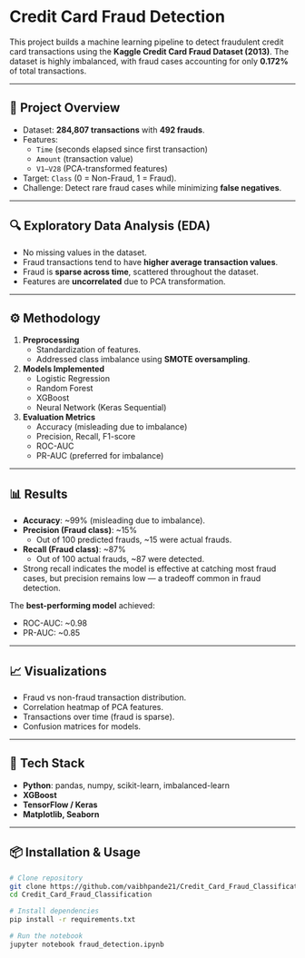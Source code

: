 # Credit Card Fraud Detection

This project builds a machine learning pipeline to detect fraudulent credit card transactions using the **Kaggle Credit Card Fraud Dataset (2013)**. The dataset is highly imbalanced, with fraud cases accounting for only **0.172%** of total transactions.

---

## 📌 Project Overview
- Dataset: **284,807 transactions** with **492 frauds**.
- Features: 
  - `Time` (seconds elapsed since first transaction)  
  - `Amount` (transaction value)  
  - `V1–V28` (PCA-transformed features)  
- Target: `Class` (0 = Non-Fraud, 1 = Fraud).
- Challenge: Detect rare fraud cases while minimizing **false negatives**.

---

## 🔍 Exploratory Data Analysis (EDA)
- No missing values in the dataset.
- Fraud transactions tend to have **higher average transaction values**.
- Fraud is **sparse across time**, scattered throughout the dataset.
- Features are **uncorrelated** due to PCA transformation.

---

## ⚙️ Methodology
1. **Preprocessing**
   - Standardization of features.
   - Addressed class imbalance using **SMOTE oversampling**.
2. **Models Implemented**
   - Logistic Regression
   - Random Forest
   - XGBoost
   - Neural Network (Keras Sequential)
3. **Evaluation Metrics**
   - Accuracy (misleading due to imbalance)  
   - Precision, Recall, F1-score  
   - ROC-AUC  
   - PR-AUC (preferred for imbalance)

---

## 📊 Results
- **Accuracy**: ~99% (misleading due to imbalance).  
- **Precision (Fraud class)**: ~15%  
  - Out of 100 predicted frauds, ~15 were actual frauds.  
- **Recall (Fraud class)**: ~87%  
  - Out of 100 actual frauds, ~87 were detected.  
- Strong recall indicates the model is effective at catching most fraud cases, but precision remains low — a tradeoff common in fraud detection.  

The **best-performing model** achieved:
- ROC-AUC: ~0.98  
- PR-AUC: ~0.85  

---

## 📈 Visualizations
- Fraud vs non-fraud transaction distribution.
- Correlation heatmap of PCA features.
- Transactions over time (fraud is sparse).
- Confusion matrices for models.

---

## 🚀 Tech Stack
- **Python**: pandas, numpy, scikit-learn, imbalanced-learn
- **XGBoost**
- **TensorFlow / Keras**
- **Matplotlib, Seaborn**

---

## 📦 Installation & Usage
```bash
# Clone repository
git clone https://github.com/vaibhpande21/Credit_Card_Fraud_Classification.git
cd Credit_Card_Fraud_Classification

# Install dependencies
pip install -r requirements.txt

# Run the notebook
jupyter notebook fraud_detection.ipynb


